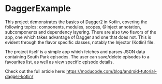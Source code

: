 # DaggerExample

This project demonstrates the basics of Dagger2 in Kotlin, covering the following topics: components, modules, scopes, @Inject annotation, subcomponents and dependency layering. There are also two flavors of the app, one which takes advantage of Dagger and one that does not. This is evident through the flavor specific classes, notably the Injector (Kotlin) file.

The project itself is a simple app which fetches and parses JSON data containing South Park episodes. The user can save/delete episodes to a favourites list, as well as view specific episode details.

Check out the full article here: https://moducode.com/blog/android-tutorial-dagger-kotlin/

